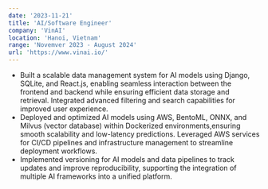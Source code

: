 ```yaml
---
date: '2023-11-21'
title: 'AI/Software Engineer'
company: 'VinAI'
location: 'Hanoi, Vietnam'
range: 'Novemver 2023 - August 2024'
url: 'https://www.vinai.io/'
---
```


- Built a scalable data management system for AI models using Django, SQLite, and React.js, enabling seamless interaction between the frontend and backend while ensuring efficient data storage and retrieval. Integrated advanced filtering and search capabilities for improved user experience.
- Deployed and optimized AI models using AWS, BentoML, ONNX, and Milvus (vector database) within Dockerized environments,ensuring smooth scalability and low-latency predictions. Leveraged AWS services for CI/CD pipelines and infrastructure management to streamline deployment workflows.
- Implemented versioning for AI models and data pipelines to track updates and improve reproducibility, supporting the integration of multiple AI frameworks into a unified platform.